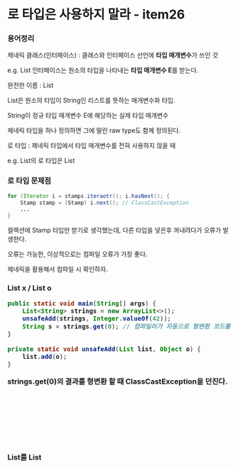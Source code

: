 # 로 타입은 사용하지 말라 - item26

### 용어정리

제네릭 클래스(인터페이스) : 클래스와 인터페이스 선언에 **타입 매개변수**가 쓰인 것

e.g. List 인터페이스는 원소의 타입을 나타내는 **타입 매개변수 E**를 받는다. 

완전한 이름 : List<E> 

List<String>은 원소의 타입이 String인 리스트를 뜻하는 매개변수화 타입.

String이 정규 타입 매개변수 E에 해당하는 실제 타입 매개변수

제네릭 타입을 하나 정의하면 그에 딸린 raw type도 함께 정의된다.

로 타입 : 제네릭 타입에서 타입 매개변수를 전혀 사용하지 않을 때

e.g. List<E>의 로 타입은 List

### 로 타입 문제점

```java
for (Iterator i = stamps.iteraotr(); i.hasNext(); {
	Stamp stamp = (Stamp) i.next(); // ClassCastException
	...
}
```

컬렉션에 Stamp 타입만 받기로 생각했는데,  다른 타입을 넣은후 꺼내려다가 오류가 발생한다.

오류는 가능한, 이상적으로는 컴파일 오류가 가장 좋다.

제네릭을 활용해서 컴파일 시 확인하자.

### List x / List<Object> o

```java
public static void main(String[] args) {
    List<String> strings = new ArrayList<>();
    unsafeAdd(strings, Integer.valueOf(42));
    String s = strings.get(0); // 컴파일러가 자동으로 형변환 코드를 넣어준다.
}

private static void unsafeAdd(List list, Object o) {
    list.add(o);
}
```

strings.get(0)의 결과를 형변환 할 때 ClassCastException을 던진다.

List를 List<Object>로 선언하면 오류 메시지가 출력돼서 컴파일조차 되지 않는다.

### 제네릭 타입을 쓰고 싶지만 실제 타입 매개변수를 신경쓰기 싫으면

```java
static int numElementsInCommon(Set<?> s1){...}
```

와일드카드를 사용한다. 컬렉션의 불변식을 보장한다. 

Set<String>이 들어오면, String과 null만 들어올 수 있음

### 로 타입을 쓸 수 있는 예외

- class 리터럴

```java
List.class
String[].class ...
```

자바에서 class 리터럴에 제네릭 별로 변수화 하는것을 허용하지 않음

- instanceof 연산자

```java
if (o instanceof Set){ // 로 타입
  Set<?> s = Set<?> o; // 와일드카드 타입
  ...
}
```

런타임에는 제네릭 타입 정보가 지워지므로, 비한정적 와일드 카드(?)를 제외하고는 instanceof 연산자를 사용할 수 없다. 또한 instanceof의 맥락에선 로 타입과 비 한정적 와일드 카드가 동일하게 동작하므로, 코드가 깔끔해진다는 측면에서 차라리 안쓰는 게 낫다.